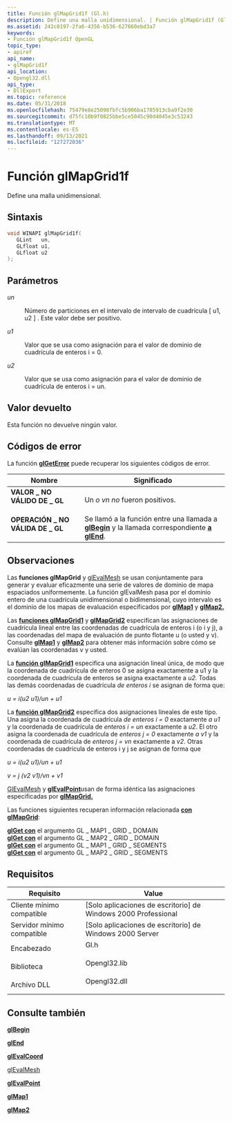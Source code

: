 ```yaml
---
title: Función glMapGrid1f (Gl.h)
description: Define una malla unidimensional. | Función glMapGrid1f (Gl.h)
ms.assetid: 242c0197-2fa6-4356-b536-627660ebd3a7
keywords:
- Función glMapGrid1f OpenGL
topic_type:
- apiref
api_name:
- glMapGrid1f
api_location:
- Opengl32.dll
api_type:
- DllExport
ms.topic: reference
ms.date: 05/31/2018
ms.openlocfilehash: 75479e8e25098fbfc5b906ba1785913cba9f2e30
ms.sourcegitcommit: d75fc10b9f0825bbe5ce5045c90d4045e3c53243
ms.translationtype: MT
ms.contentlocale: es-ES
ms.lasthandoff: 09/13/2021
ms.locfileid: "127272036"
---
```

# <a name="glmapgrid1f-function"></a>Función glMapGrid1f

Define una malla unidimensional.

## <a name="syntax"></a>Sintaxis


```C++
void WINAPI glMapGrid1f(
   GLint   un,
   GLfloat u1,
   GLfloat u2
);
```



## <a name="parameters"></a>Parámetros

<dl> <dt>

*un* 
</dt> <dd>

Número de particiones en el intervalo de intervalo de cuadrícula \[ u1, u2 \] . Este valor debe ser positivo.

</dd> <dt>

*u1* 
</dt> <dd>

Valor que se usa como asignación para el valor de dominio de cuadrícula de enteros i = 0.

</dd> <dt>

*u2* 
</dt> <dd>

Valor que se usa como asignación para el valor de dominio de cuadrícula de enteros i = un.

</dd> </dl>

## <a name="return-value"></a>Valor devuelto

Esta función no devuelve ningún valor.

## <a name="error-codes"></a>Códigos de error

La función [**glGetError**](glgeterror.md) puede recuperar los siguientes códigos de error.



| Nombre                                                                                                  | Significado                                                                                                                               |
|-------------------------------------------------------------------------------------------------------|---------------------------------------------------------------------------------------------------------------------------------------|
| <dl> <dt>**VALOR \_ NO VÁLIDO DE \_ GL**</dt> </dl>     | Un *o* *vn no* fueron positivos.<br/>                                                                                      |
| <dl> <dt>**OPERACIÓN \_ NO VÁLIDA DE \_ GL**</dt> </dl> | Se llamó a la función entre una llamada a [**glBegin**](glbegin.md) y la llamada correspondiente [**a glEnd**](glend.md).<br/> |



## <a name="remarks"></a>Observaciones

Las **funciones glMapGrid** y [glEvalMesh](glevalmesh-functions.md) se usan conjuntamente para generar y evaluar eficazmente una serie de valores de dominio de mapa espaciados uniformemente. La función glEvalMesh pasa por el dominio entero de una cuadrícula unidimensional o bidimensional, cuyo intervalo es el dominio de los mapas de evaluación especificados por [**glMap1**](glmap1.md) y [**glMap2.**](glmap2.md)

Las [**funciones glMapGrid1**](glmapgrid1d.md) y [**glMapGrid2**](glmapgrid2d.md) especifican las asignaciones de cuadrícula lineal entre las coordenadas de cuadrícula de enteros i (o i y j), a las coordenadas del mapa de evaluación de punto flotante u (o usted y v). Consulte [**glMap1**](glmap1.md) y [**glMap2**](glmap2.md) para obtener más información sobre cómo se evalúan las coordenadas v y usted.

La [**función glMapGrid1**](glmapgrid1d.md) especifica una asignación lineal única, de modo que la  coordenada de cuadrícula de enteros 0 se asigna exactamente a u1 y la coordenada de cuadrícula de enteros se asigna exactamente a *u2.* Todas las demás coordenadas de cuadrícula *de enteros i* se asignan de forma que:

*u = i(u2 u1)/un + u1*

La [**función glMapGrid2**](glmapgrid2d.md) especifica dos asignaciones lineales de este tipo. Una asigna la coordenada de cuadrícula *de enteros i = 0* exactamente *a u1* y la coordenada de cuadrícula de *enteros i = un* exactamente a *u2*. El otro asigna la coordenada de cuadrícula de *enteros j = 0* exactamente *a v1* y la coordenada de cuadrícula de *enteros j = vn* exactamente a *v2*. Otras coordenadas de cuadrícula de enteros i y j se asignan de forma que

*u = i(u2 u1)/un + u1*

*v = j (v2 v1)/vn + v1*

[GlEvalMesh](glevalmesh-functions.md) y [**glEvalPoint**](glevalpoint.md)usan de forma idéntica las asignaciones especificadas por [**glMapGrid.**](glmapgrid1d.md)

Las funciones siguientes recuperan información relacionada [**con glMapGrid**](glmapgrid1d.md):

<dl>

[**glGet con**](glgetbooleanv--glgetdoublev--glgetfloatv--glgetintegerv.md) el argumento GL \_ MAP1 \_ GRID \_ DOMAIN  
[**glGet con**](glgetbooleanv--glgetdoublev--glgetfloatv--glgetintegerv.md) el argumento GL \_ MAP2 \_ GRID \_ DOMAIN  
[**glGet con**](glgetbooleanv--glgetdoublev--glgetfloatv--glgetintegerv.md) el argumento GL \_ MAP1 \_ GRID \_ SEGMENTS  
[**glGet con**](glgetbooleanv--glgetdoublev--glgetfloatv--glgetintegerv.md) el argumento GL \_ MAP2 \_ GRID \_ SEGMENTS  
</dl>

## <a name="requirements"></a>Requisitos



| Requisito | Value |
|-------------------------------------|-----------------------------------------------------------------------------------------|
| Cliente mínimo compatible<br/> | \[Solo aplicaciones de escritorio\] de Windows 2000 Professional<br/>                              |
| Servidor mínimo compatible<br/> | \[Solo aplicaciones de escritorio\] de Windows 2000 Server<br/>                                    |
| Encabezado<br/>                   | <dl> <dt>Gl.h</dt> </dl>         |
| Biblioteca<br/>                  | <dl> <dt>Opengl32.lib</dt> </dl> |
| Archivo DLL<br/>                      | <dl> <dt>Opengl32.dll</dt> </dl> |



## <a name="see-also"></a>Consulte también

<dl> <dt>

[**glBegin**](glbegin.md)
</dt> <dt>

[**glEnd**](glend.md)
</dt> <dt>

[**glEvalCoord**](glevalcoord-functions.md)
</dt> <dt>

[glEvalMesh](glevalmesh-functions.md)
</dt> <dt>

[**glEvalPoint**](glevalpoint.md)
</dt> <dt>

[**glMap1**](glmap1.md)
</dt> <dt>

[**glMap2**](glmap2.md)
</dt> </dl>

 

 





